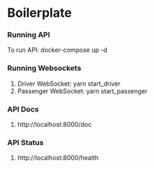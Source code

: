 # Boilerplate

  ### Running API
  To run API: docker-compose up -d
  
  ### Running Websockets
  1. Driver WebSocket: yarn start_driver
  2. Passenger WebSocket: yarn start_passenger  
    
  ### API Docs
  1. http://localhost:8000/doc

  ### API Status
  1. http://localhost:8000/health  
  
